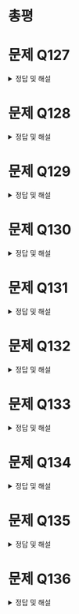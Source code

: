 # 총평

# 문제 Q127

<details>
<summary>정답 및 해설</summary>

> 정답:


[Examtopics](https://www.examtopics.com/discussions/amazon/view/85432-exam-aws-certified-solutions-architect-associate-saa-c03/)
</details>


# 문제 Q128

<details>
<summary>정답 및 해설</summary>

> 정답:


[Examtopics](https://www.examtopics.com/discussions/amazon/view/85404-exam-aws-certified-solutions-architect-associate-saa-c03/)
</details>


# 문제 Q129

<details>
<summary>정답 및 해설</summary>

> 정답:


[Examtopics](https://www.examtopics.com/discussions/amazon/view/86658-exam-aws-certified-solutions-architect-associate-saa-c03/)
</details>


# 문제 Q130

<details>
<summary>정답 및 해설</summary>

> 정답:


[Examtopics](https://www.examtopics.com/discussions/amazon/view/86659-exam-aws-certified-solutions-architect-associate-saa-c03/)
</details>


# 문제 Q131

<details>
<summary>정답 및 해설</summary>

> 정답:


[Examtopics](https://www.examtopics.com/discussions/amazon/view/85992-exam-aws-certified-solutions-architect-associate-saa-c03/)
</details>


# 문제 Q132

<details>
<summary>정답 및 해설</summary>

> 정답:


[Examtopics](https://www.examtopics.com/discussions/amazon/view/86654-exam-aws-certified-solutions-architect-associate-saa-c03/)
</details>


# 문제 Q133

<details>
<summary>정답 및 해설</summary>

> 정답:


[Examtopics](https://www.examtopics.com/discussions/amazon/view/85423-exam-aws-certified-solutions-architect-associate-saa-c03/)
</details>


# 문제 Q134

<details>
<summary>정답 및 해설</summary>

> 정답:


[Examtopics](https://www.examtopics.com/discussions/amazon/view/85993-exam-aws-certified-solutions-architect-associate-saa-c03/)
</details>


# 문제 Q135

<details>
<summary>정답 및 해설</summary>

> 정답:


[Examtopics](https://www.examtopics.com/discussions/amazon/view/85994-exam-aws-certified-solutions-architect-associate-saa-c03/)
</details>


# 문제 Q136

<details>
<summary>정답 및 해설</summary>

> 정답:


[Examtopics](https://www.examtopics.com/discussions/amazon/view/85438-exam-aws-certified-solutions-architect-associate-saa-c03/)
</details>